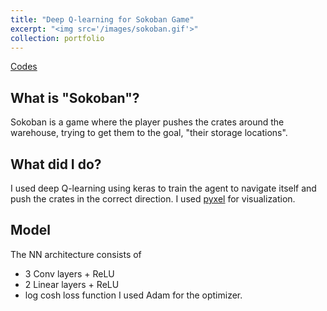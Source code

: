 ```yaml
---
title: "Deep Q-learning for Sokoban Game"
excerpt: "<img src='/images/sokoban.gif'>"
collection: portfolio
---
```


[Codes](https://github.com/akarimoon/dqn-for-sokoban)

## What is "Sokoban"?
Sokoban is a game where the player pushes the crates around the warehouse, trying to get them to the goal, "their storage locations".

## What did I do?
I used deep Q-learning using keras to train the agent to navigate itself and push the crates in the correct direction. I used [pyxel](https://github.com/kitao/pyxel) for visualization.

## Model
The NN architecture consists of
* 3 Conv layers + ReLU
* 2 Linear layers + ReLU
* log cosh loss function
I used Adam for the optimizer.
